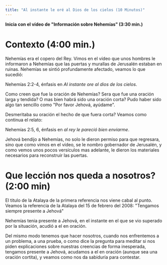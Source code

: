 ```yaml
---
title: "Al instante le oré al Dios de los cielos (10 Minutos)"
---
```


**Inicia con el vídeo de "Información sobre Nehemías" (3:30 min.)**

Contexto (4:00 min.)
====================

Nehemías era el copero del Rey. Vimos en el vídeo que unos hombres le
informaron a Nehemías que las puertas y murallas de Jerusalén estaban en
ruinas. Nehemías se sintió profundamente afectado, veamos lo que sucedió:

Nehemías 2:2-4, énfasis en *Al instante ore al dios de los cielos*.

Como creen que fue la oración de Nehemías? Sera que fue una oración larga
y tendida? O mas bien habrá sido una oración corta? Pudo haber sido algo tan
sencillo como "Por favor Jehová, ayúdame".

Desmeritaba su oración el hecho de que fuera corta? Veamos como continua el
relato:

Nehemías 2:5, 6, énfasis en *al rey le pareció bien enviarme*.

Jehová bendijo a Nehemías, no solo le dieron permiso para que regresara, sino
que como vimos en el vídeo, se le nombro gobernador de Jerusalén, y como vemos
unos pocos versículos mas adelante, le dieron los materiales necesarios para
reconstruir las puertas.

Que lección nos queda a nosotros? (2:00 min)
============================================

El titulo de la Atalaya de la primera referencia nos viene cabal al punto.
Veamos la referencia de la Atalaya del 15 de febrero del 2008: "Tengamos
siempre presente a Jehová"

Nehemías tenia presente a Jehová, en el instante en el que se vio superado por
la situación, acudió a el en oración.

Del mismo modo tenemos que hacer nosotros, cuando nos enfrentemos a un
problema, a una prueba, o como dice la pregunta para meditar si nos piden
explicaciones sobre nuestras creencias de forma inesperada, tengamos presente
a Jehová, acudamos a el en oración (aunque sea una oración cortita), y veamos
como nos da sabiduría para contestar.

